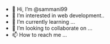 - 👋 Hi, I’m @sammani99
- 👀 I’m interested in web development..
- 🌱 I’m currently learning ...
- 💞️ I’m looking to collaborate on ...
- 📫 How to reach me ...

<!---
sammani99/sammani99 is a ✨ special ✨ repository because its `README.md` (this file) appears on your GitHub profile.
You can click the Preview link to take a look at your changes.
--->
